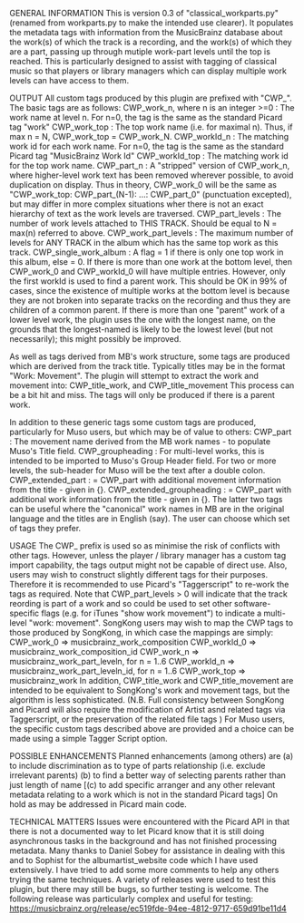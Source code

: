 GENERAL INFORMATION
This is version 0.3 of "classical_workparts.py" (renamed from workparts.py to make the intended use clearer).
It populates the metadata tags with information from the MusicBrainz database about the work(s) of which the track is a recording, and the work(s) of which they are a part, passing up through mutiple work-part levels until the top is reached.
This is particularly designed to assist with tagging of classical music so that players or library managers which can display multiple work levels can have access to them.

OUTPUT 
All custom tags produced by this plugin are prefixed with "CWP_". The basic tags are as follows:
	CWP_work_n, where n is an integer >=0 : The work name at level n. For n=0, the tag is the same as the standard Picard tag "work"
	CWP_work_top : The top work name (i.e. for maximal n). Thus, if max n = N, CWP_work_top = CWP_work_N.
	CWP_workId_n : The matching work id for each work name. For n=0, the tag is the same as the standard Picard tag "MusicBrainz Work Id"
	CWP_workId_top : The matching work id for the top work name.
	CWP_part_n : A "stripped" version of CWP_work_n, where higher-level work text has been removed wherever possible, to avoid duplication on display.
		Thus in theory, CWP_work_0 will be the same as "CWP_work_top: CWP_part_(N-1): ...: CWP_part_0" (punctuation excepted), but may differ in more complex situations wher there is not an exact hierarchy of text as the work levels are traversed.
	CWP_part_levels : The number of work levels attached to THIS TRACK. Should be equal to N = max(n) referred to above.
	CWP_work_part_levels : The maximum number of levels for ANY TRACK in the album which has the same top work as this track.
	CWP_single_work_album : A flag = 1 if there is only one top work in this album, else = 0.
If there is more than one work at the bottom level, then CWP_work_0 and CWP_workId_0 will have multiple entries. However, only the first workId is used to find a parent work. This should be OK in 99% of cases, since the existence of multiple works at the bottom level is because they are not broken into separate tracks on the recording and thus they are children of a common parent. 
If there is more than one "parent" work of a lower level work, the plugin uses the one with the longest name, on the grounds that the longest-named is likely to be the lowest level (but not necessarily); this might possibly be improved.

As well as tags derived from MB's work structure, some tags are produced which are derived from the track title. Typically titles may be in the format "Work: Movement". The plugin will sttempt to extract the work and movement into:
	CWP_title_work, and
	CWP_title_movement
This process can be a bit hit and miss. The tags will only be produced if there is a parent work.

In addition to these generic tags some custom tags are produced, particularly for Muso users, but which may be of value to others:
	CWP_part : The movement name derived from the MB work names - to populate Muso's Title field.
	CWP_groupheading : For multi-level works, this is intended to be imported to Muso's Group Header field. For two or more levels, the sub-header for Muso will be the text after a double colon.
	CWP_extended_part : = CWP_part with additional movement information from the title - given in {}.
	CWP_extended_groupheading : = CWP_part with additional work information from the title - given in {}.
The latter two tags can be useful where the "canonical" work names in MB are in the original language and the titles are in English (say). The user can choose which set of tags they prefer.


USAGE
The CWP_ prefix is used so as minimise the risk of conflicts with other tags. However, unless the player / library manager has a custom tag import capability, the tags output might not be capable of direct use. Also, users may wish to construct slightly different tags for their purposes. Therefore it is recommended to use Picard's "Taggerscript" to re-work the tags as required.
Note that CWP_part_levels > 0 will indicate that the track reording is part of a work and so could be used to set other software-specific flags (e.g. for iTunes "show work movement") to indicate a multi-level "work: movement".
SongKong users may wish to map the CWP tags to those produced by SongKong, in which case the mappings are simply:
	CWP_work_0 => musicbrainz_work_composition
	CWP_workId_0 => musicbrainz_work_composition_id
	CWP_work_n => musicbrainz_work_part_leveln, for n = 1..6
	CWP_workId_n => musicbrainz_work_part_leveln_id, for n = 1..6
	CWP_work_top => musicbrainz_work 
In addition, CWP_title_work and CWP_title_movement are intended to be equivalent to SongKong's work and movement tags, but the algorithm is less sophisticated.
(N.B. Full consistency between SongKong and Picard will also require the modification of Artist asnd related tags via Taggerscript, or the preservation of the related file tags )
For Muso users, the specific custom tags described above are provided and a choice can be made using a simple Tagger Script option.

POSSIBLE ENHANCEMENTS
Planned enhancements (among others) are 
(a) to include discrimination as to type of parts relationship (i.e. exclude irrelevant parents)
(b) to find a better way of selecting parents rather than just length of name
[(c) to add specific arranger and any other relevant metadata relating to a work which is not in the standard Picard tags] On hold as may be addressed in Picard main code.

TECHNICAL MATTERS
Issues were encountered with the Picard API in that there is not a documented way to let Picard know that it is still doing asynchronous tasks in the background and has not finished processing metadata. Many thanks to Daniel Sobey for assistance in dealing with this and to Sophist for the albumartist_website code which I have used extensively. I have tried to add some more comments to help any others trying the same techniques.
A variety of releases were used to test this plugin, but there may still be bugs, so further testing is welcome. The following release was particularly complex and useful for testing: https://musicbrainz.org/release/ec519fde-94ee-4812-9717-659d91be11d4